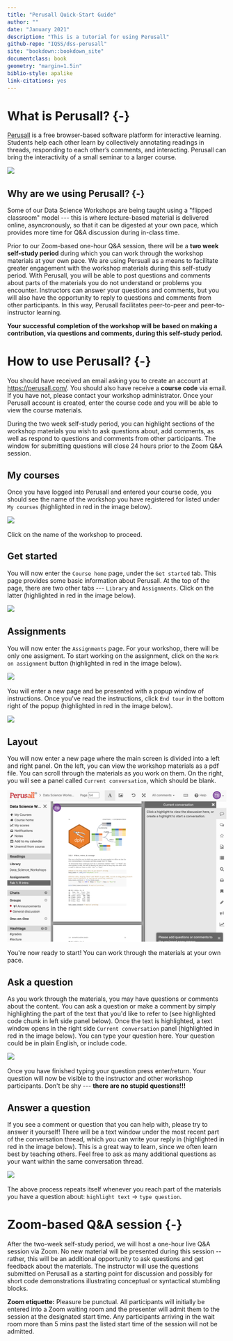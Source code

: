 ```yaml
---
title: "Perusall Quick-Start Guide"
author: ""
date: "January 2021"
description: "This is a tutorial for using Perusall"
github-repo: "IQSS/dss-perusall"
site: "bookdown::bookdown_site"
documentclass: book
geometry: "margin=1.5in"
biblio-style: apalike
link-citations: yes
---
```


# What is Perusall? {-}

[Perusall](https://perusall.com/) is a free browser-based software platform for interactive learning. Students help each other learn by collectively annotating readings in threads, responding to each other’s comments, and interacting. Perusall can bring the interactivity of a small seminar to a larger course.

![](images/perusall_landing_page.png)


## Why are we using Perusall? {-}

Some of our Data Science Workshops are being taught using a "flipped classroom" model --- this is where lecture-based material is delivered online, asyncronously, so that it can be digested at your own pace, which provides more time for Q&A discussion during in-class time. 

Prior to our Zoom-based one-hour Q&A session, there will be a **two week self-study period** during which you can work through the workshop materials at your own pace. We are using Persuall as a means to facilitate greater engagement with the workshop materials during this self-study period. With Perusall, you will be able to post questions and comments about parts of the materials you do not understand or problems you encounter. Instructors can answer your questions and comments, but you will also have the opportunity to reply to questions and comments from other participants. In this way, Perusall facilitates peer-to-peer and peer-to-instructor learning.

**Your successful completion of the workshop will be based on making a contribution, via questions and comments, during this self-study period.**


# How to use Perusall? {-}

You should have received an email asking you to create an account at <https://perusall.com/>. You should also have receive a **course code** via email. If you have not, please contact your workshop administrator. Once your Perusall account is created, enter the course code and you will be able to view the course materials. 

During the two week self-study period, you can highlight sections of the workshop materials you wish to ask questions about, add comments, as well as respond to questions and comments from other participants. The window for submitting questions will close 24 hours prior to the Zoom Q&A session.

## My courses

Once you have logged into Perusall and entered your course code, you should see the name of the workshop you have registered for listed under `My courses` (highlighted in red in the image below). 

![](images/1_my_courses.png)

Click on the name of the workshop to proceed.


## Get started

You will now enter the `Course home` page, under the `Get started` tab. This page provides some basic information about Perusall. At the top of the page, there are two other tabs --- `Library` and `Assignments`. Click on the latter (highlighted in red in the image below).

![](images/2_get_started.png)


## Assignments

You will now enter the `Assignments` page. For your workshop, there will be only one assigment. To start working on the assignment, click on the `Work on assignment` button (highlighted in red in the image below).

![](images/3_assignments.png)

You will enter a new page and be presented with a popup window of instructions. Once you've read the instructions, click `End tour` in the bottom right of the popup (highlighted in red in the image below).

![](images/4_instructions.png)


## Layout

You will now enter a new page where the main screen is divided into a left and right panel. On the left, you can view the workshop materials as a pdf file. You can scroll through the materials as you work on them. On the right, you will see a panel called `Current conversation`, which should be blank.

![](images/5_layout.png)

You're now ready to start! You can work through the materials at your own pace.


## Ask a question

As you work through the materials, you may have questions or comments about the content. You can ask a question or make a comment by simply highlighting the part of the text that you'd like to refer to (see highlighted code chunk in left side panel below). Once the text is highlighted, a text window opens in the right side `Current conversation` panel (highlighted in red in the image below). You can type your question here. Your question could be in plain English, or include code. 

![](images/6_ask_question.png)

Once you have finished typing your question press enter/return. Your question will now be visible to the instructor and other workshop participants. Don't be shy --- **there are no stupid questions!!!**


## Answer a question

If you see a comment or question that you can help with, please try to answer it yourself! There will be a text window under the most recent part of the conversation thread, which you can write your reply in (highlighted in red in the image below). This is a great way to learn, since we often learn best by teaching others. Feel free to ask as many additional questions as your want within the same conversation thread.

![](images/7_answer_question.png)

The above process repeats itself whenever you reach part of the materials you have a question about: `highlight text` -> `type question`. 


# Zoom-based Q&A session {-}

After the two-week self-study period, we will host a one-hour live Q&A session via Zoom. No new material will be presented during this session -- rather, this will be an additional opportunity to ask questions and get feedback about the materials. The instructor will use the questions submitted on Perusall as a starting point for discussion and possibly for short code demonstrations illustrating conceptual or syntactical stumbling blocks. 

**Zoom etiquette:** Pleasure be punctual. All participants will initially be entered into a Zoom waiting room and the presenter will admit them to the session at the designated start time. Any participants arriving in the wait room more than 5 mins past the listed start time of the session will not be admitted. 

